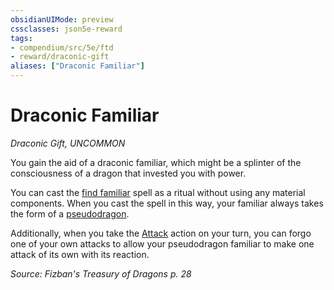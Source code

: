 ```yaml
---
obsidianUIMode: preview
cssclasses: json5e-reward
tags:
- compendium/src/5e/ftd
- reward/draconic-gift
aliases: ["Draconic Familiar"]
---
```

# Draconic Familiar
*Draconic Gift, UNCOMMON*  

You gain the aid of a draconic familiar, which might be a splinter of the consciousness of a dragon that invested you with power.

You can cast the [find familiar](5E2014官方资源/spells/find-familiar.md) spell as a ritual without using any material components. When you cast the spell in this way, your familiar always takes the form of a [pseudodragon](5E2014官方资源/bestiary/dragon/pseudodragon.md).

Additionally, when you take the [Attack](5E2014官方资源/规则/actions.md#Attack) action on your turn, you can forgo one of your own attacks to allow your pseudodragon familiar to make one attack of its own with its reaction.

*Source: Fizban's Treasury of Dragons p. 28*